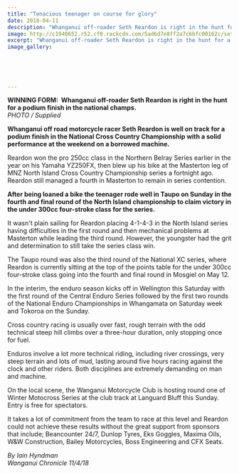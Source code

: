 ```yaml
---
title: "Tenacious teenager on course for glory"
date: 2018-04-11
description: "Whanganui off-roader Seth Reardon is right in the hunt for a podium finish in the national champs..."
image: http://c1940652.r52.cf0.rackcdn.com/5ad6d7e8ff2a7c6bfc00162c/seth-reardon-chron-11-April.jpg
excerpt: "Whanganui off-roader Seth Reardon is right in the hunt for a podium finish in the national champs."
image_gallery:
    
    
    
    
    
---
```


<p class="element element-paragraph"><strong>WINNING FORM:&nbsp; Whanganui off-roader Seth Reardon is right in the hunt for a podium finish in the national champs.</strong><br /><em>PHOTO / Supplied</em></p>
<p class="element element-paragraph"><strong>Whanganui off road motorcycle racer Seth Reardon is well on track for a podium finish in the National Cross Country Championship with a solid performance at the weekend on a borrowed machine.</strong></p>
<p class="element element-paragraph">Reardon won the pro 250cc class in the Northern Belray Series earlier in the year on his Yamaha YZ250FX, then blew up his bike at the Masterton leg of MNZ North Island Cross Country Championship series a fortnight ago. Reardon still managed a fourth in Masterton to remain in series contention.</p>
<p class="element element-paragraph"><strong>After being loaned a bike the teenager rode well in Taupo on Sunday in the fourth and final round of the North Island championship to claim victory in the under 300cc four-stroke class for the series.</strong></p>
<p class="element element-paragraph">It wasn't plain sailing for Reardon placing 4-1-4-3 in the North Island series having difficulties in the first round and then mechanical problems at Masterton while leading the third round. However, the youngster had the grit and determination to still take the series class win.</p>
<p class="element element-paragraph">The Taupo round was also the third round of the National XC series, where Reardon is currently sitting at the top of the points table for the under 300cc four-stroke class going into the fourth and final round in Mosgiel on May 12.</p>
<p class="element element-paragraph">In the interim, the enduro season kicks off in Wellington this Saturday with the first round of the Central Enduro Series followed by the first two rounds of the National Enduro Championships in Whangamata on Saturday week and Tokoroa on the Sunday.</p>
<p class="element element-paragraph">Cross country racing is usually over fast, rough terrain with the odd technical steep hill climbs over a three-hour duration, only stopping once for fuel.</p>
<p class="element element-paragraph">Enduros involve a lot more technical riding, including river crossings, very steep terrain and lots of mud, lasting around five hours racing against the clock and other riders. Both disciplines are extremely demanding on man and machine.</p>
<p class="element element-paragraph">On the local scene, the Wanganui Motorcycle Club is hosting round one of Winter Motocross Series at the club track at Languard Bluff this Sunday. Entry is free for spectators.</p>
<p class="element element-paragraph">It takes a lot of commitment from the team to race at this level and Reardon could not achieve these results without the great support from sponsors that include; Beancounter 24/7, Dunlop Tyres, Eks Goggles, Maxima Oils, W&amp;W Construction, Bailey Motorcycles, Boss Engineering and CFX Seats.</p>
<p><em>By Iain Hyndman</em><br /><em>Wanganui Chronicle 11/4/18</em></p>

